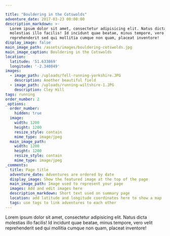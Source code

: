 ```yaml
---

title: "Bouldering in the Cotswolds"
adventure_date: 2017-03-23 00:00:00
description_markdown: >-
  Lorem ipsum dolor sit amet, consectetur adipisicing elit. Natus dicta
  molestias illo facilis! Id incidunt quae beatae, minus tempore, vero velit
  reprehenderit sed qui mollitia cumque non quam, placeat inventore!
display_image: false
main_image_path: /assets/images/bouldering-cotswolds.jpg
main_image_caption: Bouldering in the Cotswolds
location:
  latitude: '51.633869'
  longitude: '-2.340849'
images:
  - image_path: /uploads/fell-running-yorkshire.JPG
    description: Another beautiful field
  - image_path: /uploads/running-wiltshire-1.JPG
    description: Cley Hill
tags: running
order_number: 2
_options:
  order_number:
    hidden: true
  image:
    width: 1200
    height: 1200
    resize_style: contain
    mime_type: image/jpeg
  main_image_path:
    width: 1200
    height: 1200
    resize_style: contain
    mime_type: image/jpeg
_comments:
  title: Page title
  adventure_date: Adventures are ordered by date
  display_image: Show the featured image at the top of the page
  main_image_path: Image used to represent your page
  images: Add and edit images here
  description_markdown: Short text used on summary page
  location: add latitude and longitude coordinates here to show a map
  tags: use tags to link adventures to each other 
---
```


Lorem ipsum dolor sit amet, consectetur adipisicing elit. Natus dicta molestias illo facilis! Id incidunt quae beatae, minus tempore, vero velit reprehenderit sed qui mollitia cumque non quam, placeat inventore!